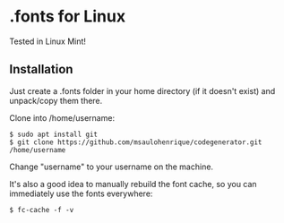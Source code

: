 # .fonts for Linux

Tested in Linux Mint!

## Installation

Just create a .fonts folder in your home directory (if it doesn't exist) and unpack/copy them there.

Clone into /home/username:

    $ sudo apt install git
    $ git clone https://github.com/msaulohenrique/codegenerator.git /home/username

Change "username" to your username on the machine.

It's also a good idea to manually rebuild the font cache, so you can immediately use the fonts everywhere:

    $ fc-cache -f -v

